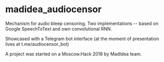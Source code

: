 # madidea_audiocensor

Mechanism for audio bleep censoring. Two implementations -- based on Google SpeechToText and own convolutional RNN.

Showcased with a Telegram bot interface (at the moment of presentation lives at t.me/audiocensor_bot)

A project was started on a Moscow.Hack 2018 by MadIdea team.
